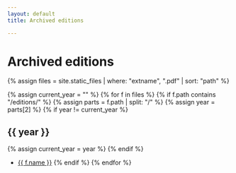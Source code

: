 ```yaml
---
layout: default
title: Archived editions

---
```


# Archived editions

{% assign files = site.static_files | where: "extname", ".pdf" | sort: "path" %}

{% assign current_year = "" %}
{% for f in files %}
  {% if f.path contains "/editions/" %}
    {% assign parts = f.path | split: "/" %}
    {% assign year = parts[2] %}
    {% if year != current_year %}
## {{ year }}
{% assign current_year = year %}
    {% endif %}
- <a href="{{ f.path | relative_url }}">{{ f.name }}</a>
  {% endif %}
{% endfor %}
